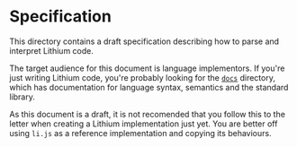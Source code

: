 # Specification

This directory contains a draft specification describing how to parse and interpret Lithium code. 

The target audience for this document is language implementors. If you're just writing Lithium code, you're probably looking for the [`docs`](../docs/) directory, which has documentation for language syntax, semantics and the standard library.

As this document is a draft, it is not recomended that you follow this to the letter when creating a Lithium implementation just yet. You are better off using `li.js` as a reference implementation and copying its behaviours.